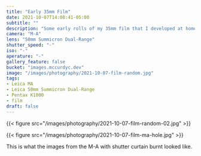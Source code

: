 ```yaml
---
title: "Early 35mm Film"
date: 2021-10-07T14:08:41-05:00
subtitle: ""
description: "Some early rolls of my 35mm film that I developed at home."
camera: "M-A"
lens: "50mm Summicron Dual-Range"
shutter_speed: "-"
iso: "-"
aperature: "-"
gallery_feature: false
bucket: "images.mccurdyc.dev"
image: "/images/photography/2021-10-07-film-random.jpg"
tags:
- Leica MA
- Leica 50mm Summicron Dual-Range
- Pentax K1000
- film
draft: false
---
```



{{< figure src="/images/photography/2021-10-07-film-random-02.jpg" >}}

{{< figure src="/images/photography/2021-10-07-film-ma-hole.jpg" >}}

This is what the images from the M-A with shutter curtain burnt looked like.
